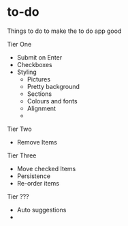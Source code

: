 # to-do

Things to do to make the to do app good

Tier One
* Submit on Enter
* Checkboxes
* Styling
  * Pictures
  * Pretty background
  * Sections
  * Colours and fonts
  * Alignment
  *

Tier Two
* Remove Items


Tier Three
* Move checked Items
* Persistence
* Re-order items

Tier ???
* Auto suggestions
* 
